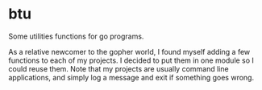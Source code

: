 # btu
Some utilities functions for go programs.

As a relative newcomer to the gopher world, I found myself adding a few functions to each of my projects.
I decided to put them in one module so I could reuse them.  Note that my projects are usually command line
applications, and simply log a message and exit if something goes wrong.
